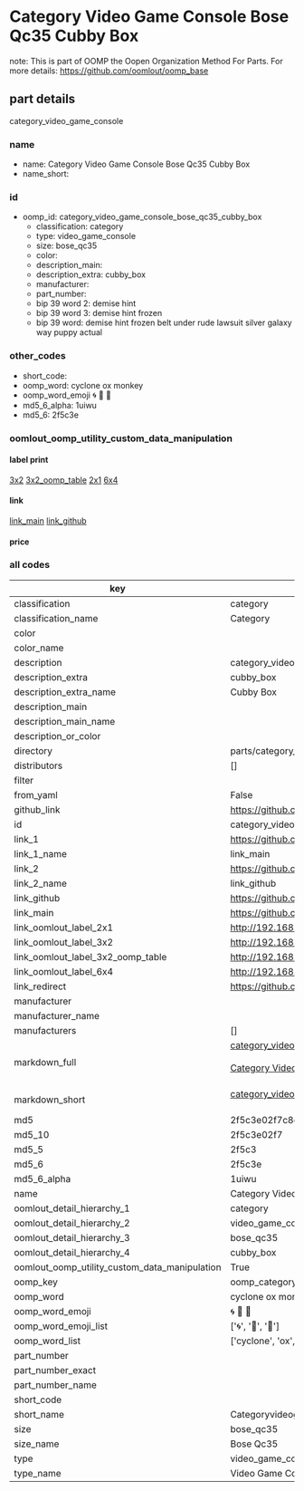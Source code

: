 # Category Video Game Console Bose Qc35 Cubby Box  

note: This is part of OOMP the Oopen Organization Method For Parts. For more details: https://github.com/oomlout/oomp_base

##  part details
  



category_video_game_console



### name
* name: Category Video Game Console Bose Qc35 Cubby Box
* name_short: 
### id
* oomp_id: category_video_game_console_bose_qc35_cubby_box
  * classification: category
  * type: video_game_console
  * size: bose_qc35
  * color: 
  * description_main: 
  * description_extra: cubby_box
  * manufacturer: 
  * part_number: 
  * bip 39 word 2: demise hint
  * bip 39 word 3: demise hint frozen
  * bip 39 word: demise hint frozen belt under rude lawsuit silver galaxy way puppy actual

### other_codes
* short_code: 
* oomp_word: cyclone ox monkey
* oomp_word_emoji :cyclone: :ox: :monkey:
* md5_6_alpha: 1uiwu
* md5_6: 2f5c3e






### oomlout_oomp_utility_custom_data_manipulation
#### label print
[3x2](http://192.168.1.245:1112/?label=oomp%201uiwu)
[3x2_oomp_table](http://192.168.1.108:1112/?label=oomp%201uiwu)
[2x1](http://192.168.1.242:1112/?label=oomp%201uiwu)
[6x4](http://192.168.1.55:1112/?label=oomp%201uiwu)    

#### link

[link_main](https://github.com/oomlout/oomlout_oomp_version_1_messy/tree/main/parts/category_video_game_console_bose_qc35_cubby_box) [link_github](https://github.com/oomlout/oomlout_oomp_version_1_messy/tree/main/parts/category_video_game_console_bose_qc35_cubby_box)                             

#### price







### all codes 
| key | value |  
| --- | --- |  
| classification | category |  
| classification_name | Category |  
| color |  |  
| color_name |  |  
| description | category_video_game_console |  
| description_extra | cubby_box |  
| description_extra_name | Cubby Box |  
| description_main |  |  
| description_main_name |  |  
| description_or_color |   |  
| directory | parts/category_video_game_console_bose_qc35_cubby_box |  
| distributors | [] |  
| filter |  |  
| from_yaml | False |  
| github_link | https://github.com/oomlout/oomlout_oomp_part_src/tree/main/parts/category_video_game_console_bose_qc35_cubby_box |  
| id | category_video_game_console_bose_qc35_cubby_box |  
| link_1 | https://github.com/oomlout/oomlout_oomp_version_1_messy/tree/main/parts/category_video_game_console_bose_qc35_cubby_box |  
| link_1_name | link_main |  
| link_2 | https://github.com/oomlout/oomlout_oomp_version_1_messy/tree/main/parts/category_video_game_console_bose_qc35_cubby_box |  
| link_2_name | link_github |  
| link_github | https://github.com/oomlout/oomlout_oomp_version_1_messy/tree/main/parts/category_video_game_console_bose_qc35_cubby_box |  
| link_main | https://github.com/oomlout/oomlout_oomp_version_1_messy/tree/main/parts/category_video_game_console_bose_qc35_cubby_box |  
| link_oomlout_label_2x1 | http://192.168.1.242:1112/?label=oomp%201uiwu |  
| link_oomlout_label_3x2 | http://192.168.1.245:1112/?label=oomp%201uiwu |  
| link_oomlout_label_3x2_oomp_table | http://192.168.1.108:1112/?label=oomp%201uiwu |  
| link_oomlout_label_6x4 | http://192.168.1.55:1112/?label=oomp%201uiwu |  
| link_redirect | https://github.com/oomlout/oomlout_oomp_version_1_messy/tree/main/parts/category_video_game_console_bose_qc35_cubby_box |  
| manufacturer |  |  
| manufacturer_name |  |  
| manufacturers | [] |  
| markdown_full | [category_video_game_console_bose_qc35_cubby_box](none)<br>[](none)<br>[Category Video Game Console Bose Qc35 Cubby Box](none)<br><br> |  
| markdown_short | [category_video_game_console_bose_qc35_cubby_box](none)<br><br> |  
| md5 | 2f5c3e02f7c8cfc6f3f6614ebb5af1d2 |  
| md5_10 | 2f5c3e02f7 |  
| md5_5 | 2f5c3 |  
| md5_6 | 2f5c3e |  
| md5_6_alpha | 1uiwu |  
| name | Category Video Game Console Bose Qc35 Cubby Box |  
| oomlout_detail_hierarchy_1 | category |  
| oomlout_detail_hierarchy_2 | video_game_console |  
| oomlout_detail_hierarchy_3 | bose_qc35 |  
| oomlout_detail_hierarchy_4 | cubby_box |  
| oomlout_oomp_utility_custom_data_manipulation | True |  
| oomp_key | oomp_category_video_game_console_bose_qc35_cubby_box |  
| oomp_word | cyclone ox monkey |  
| oomp_word_emoji | :cyclone: :ox: :monkey: |  
| oomp_word_emoji_list | [':cyclone:', ':ox:', ':monkey:'] |  
| oomp_word_list | ['cyclone', 'ox', 'monkey'] |  
| part_number |  |  
| part_number_exact |  |  
| part_number_name |  |  
| short_code |  |  
| short_name | Categoryvideogameconsole |  
| size | bose_qc35 |  
| size_name | Bose Qc35 |  
| type | video_game_console |  
| type_name | Video Game Console |  
